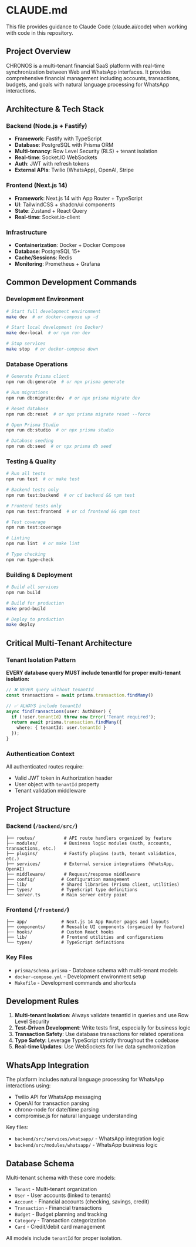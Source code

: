 # CLAUDE.md

This file provides guidance to Claude Code (claude.ai/code) when working with code in this repository.

## Project Overview
CHRONOS is a multi-tenant financial SaaS platform with real-time synchronization between Web and WhatsApp interfaces. It provides comprehensive financial management including accounts, transactions, budgets, and goals with natural language processing for WhatsApp interactions.

## Architecture & Tech Stack

### Backend (Node.js + Fastify)
- **Framework**: Fastify with TypeScript
- **Database**: PostgreSQL with Prisma ORM
- **Multi-tenancy**: Row Level Security (RLS) + tenant isolation
- **Real-time**: Socket.IO WebSockets
- **Auth**: JWT with refresh tokens
- **External APIs**: Twilio (WhatsApp), OpenAI, Stripe

### Frontend (Next.js 14)
- **Framework**: Next.js 14 with App Router + TypeScript
- **UI**: TailwindCSS + shadcn/ui components
- **State**: Zustand + React Query
- **Real-time**: Socket.io-client

### Infrastructure
- **Containerization**: Docker + Docker Compose
- **Database**: PostgreSQL 15+
- **Cache/Sessions**: Redis
- **Monitoring**: Prometheus + Grafana

## Common Development Commands

### Development Environment
```bash
# Start full development environment
make dev  # or docker-compose up -d

# Start local development (no Docker)
make dev-local  # or npm run dev

# Stop services
make stop  # or docker-compose down
```

### Database Operations
```bash
# Generate Prisma client
npm run db:generate  # or npx prisma generate

# Run migrations
npm run db:migrate:dev  # or npx prisma migrate dev

# Reset database
npm run db:reset  # or npx prisma migrate reset --force

# Open Prisma Studio
npm run db:studio  # or npx prisma studio

# Database seeding
npm run db:seed  # or npx prisma db seed
```

### Testing & Quality
```bash
# Run all tests
npm run test  # or make test

# Backend tests only
npm run test:backend  # or cd backend && npm test

# Frontend tests only
npm run test:frontend  # or cd frontend && npm test

# Test coverage
npm run test:coverage

# Linting
npm run lint  # or make lint

# Type checking
npm run type-check
```

### Building & Deployment
```bash
# Build all services
npm run build

# Build for production
make prod-build

# Deploy to production
make deploy
```

## Critical Multi-Tenant Architecture

### Tenant Isolation Pattern
**EVERY database query MUST include tenantId for proper multi-tenant isolation:**

```typescript
// ❌ NEVER query without tenantId
const transactions = await prisma.transaction.findMany()

// ✅ ALWAYS include tenantId
async findTransactions(user: AuthUser) {
  if (!user.tenantId) throw new Error('Tenant required');
  return await prisma.transaction.findMany({
    where: { tenantId: user.tenantId }
  });
}
```

### Authentication Context
All authenticated routes require:
- Valid JWT token in Authorization header
- User object with `tenantId` property
- Tenant validation middleware

## Project Structure

### Backend (`/backend/src/`)
```
├── routes/           # API route handlers organized by feature
├── modules/          # Business logic modules (auth, accounts, transactions, etc.)
├── plugins/          # Fastify plugins (auth, tenant validation, etc.)
├── services/         # External service integrations (WhatsApp, OpenAI)
├── middleware/       # Request/response middleware
├── config/          # Configuration management
├── lib/             # Shared libraries (Prisma client, utilities)
├── types/           # TypeScript type definitions
└── server.ts        # Main server entry point
```

### Frontend (`/frontend/`)
```
├── app/             # Next.js 14 App Router pages and layouts
├── components/      # Reusable UI components (organized by feature)
├── hooks/           # Custom React hooks
├── lib/             # Frontend utilities and configurations
└── types/           # TypeScript definitions
```

### Key Files
- `prisma/schema.prisma` - Database schema with multi-tenant models
- `docker-compose.yml` - Development environment setup
- `Makefile` - Development commands and shortcuts

## Development Rules

1. **Multi-tenant Isolation**: Always validate tenantId in queries and use Row Level Security
2. **Test-Driven Development**: Write tests first, especially for business logic
3. **Transaction Safety**: Use database transactions for related operations
4. **Type Safety**: Leverage TypeScript strictly throughout the codebase
5. **Real-time Updates**: Use WebSockets for live data synchronization

## WhatsApp Integration

The platform includes natural language processing for WhatsApp interactions using:
- Twilio API for WhatsApp messaging
- OpenAI for transaction parsing
- chrono-node for date/time parsing
- compromise.js for natural language understanding

Key files:
- `backend/src/services/whatsapp/` - WhatsApp integration logic
- `backend/src/modules/whatsapp/` - WhatsApp business logic

## Database Schema

Multi-tenant schema with these core models:
- `Tenant` - Multi-tenant organization
- `User` - User accounts (linked to tenants)
- `Account` - Financial accounts (checking, savings, credit)
- `Transaction` - Financial transactions
- `Budget` - Budget planning and tracking
- `Category` - Transaction categorization
- `Card` - Credit/debit card management

All models include `tenantId` for proper isolation.
